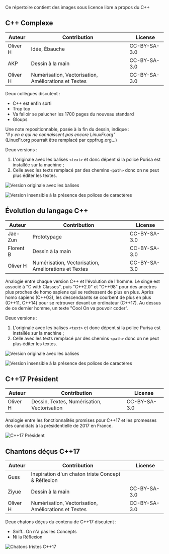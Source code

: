 Ce répertoire contient des images sous licence libre a propos du C++

C++ Complexe
------------

Auteur    | Contribution                                         | License
----------|------------------------------------------------------|----------
Oliver H  | Idée, Ébauche                                        | CC-BY-SA-3.0
AKP       | Dessin à la main                                     | CC-BY-SA-3.0
Oliver H  | Numérisation, Vectorisation, Améliorations et Textes | CC-BY-SA-3.0

Deux collègues discutent :
    
- C++ est enfin sorti
- Trop top
- Va falloir se palucher les 1700 pages du nouveau standard
- Gloups

Une note repositionnable, posée à la fin du dessin, indique :  
_"Il y en a qui ne connaissent pas encore LinuxFr.org"_  
(LinuxFr.org pourrait être remplacé par cppfrug.org...)

Deux versions :

1. L'originale avec les balises `<text>` et donc dépent si la police Purisa est installée sur la machine ;
2. Celle avec les texts remplacé par des chemins `<path>` donc on ne peut plus éditer les textes.

![Version originale avec les balises <text>](http://cpp-frug.github.io/materials/images/Cpp-Complexe-Path.svg)

![Version insensible à la présence des polices de caractères](http://cpp-frug.github.io/materials/images/Cpp-Complexe-Path.svg)

Évolution du langage C++
------------------------

Auteur    | Contribution                                         | License
----------|------------------------------------------------------|----------
Jae-Zun   | Prototypage                                          | CC-BY-SA-3.0
Florent B | Dessin à la main                                     | CC-BY-SA-3.0
Oliver H  | Numérisation, Vectorisation, Améliorations et Textes | CC-BY-SA-3.0

Analogie entre chaque version C++ et l'évolution de l'homme.
Le singe est associé à "C with Classes", puis "C++2.0" et "C++98" 
pour des ancetres plus proches de homo sapiens qui se redressent de plus en plus.
Après homo sapiens (C++03), les descendaants se courbent de plus en plus (C++11, C++14)
pour se retrouver devant un ordinateur (C++17).
Au dessus de ce dernier homme, un texte "Cool  On va pouvoir coder".

Deux versions :

1. L'originale avec les balises `<text>` et donc dépent si la police Purisa est installée sur la machine ;
2. Celle avec les texts remplacé par des chemins `<path>` donc on ne peut plus éditer les textes.

![Version originale avec les balises <text>](http://cpp-frug.github.io/materials/images/Cpp-Evolution-Original.svg)

![Version insensible à la présence des polices de caractères](http://cpp-frug.github.io/materials/images/Cpp-Evolution-Path.svg)

C++17 Président
---------------

Auteur    | Contribution                                | License
----------|---------------------------------------------|----------
Oliver H  | Dessin, Textes, Numérisation, Vectorisation | CC-BY-SA-3.0

Analogie entre les fonctionnalités promises pour C++17
et les promesses des candidats à la présidentielle de 2017 en France.

![C++17 Président](http://cpp-frug.github.io/materials/images/Cpp-President-2017.svg)

Chantons déçus C++17
--------------------

Auteur    | Contribution                                         | License
----------|------------------------------------------------------|----------
Guss      | Inspiration d'un chaton triste Concept & Réflexion   | 
Ziyue     | Dessin à la main                                     | CC-BY-SA-3.0
Oliver H  | Numérisation, Vectorisation, Améliorations et Textes | CC-BY-SA-3.0

Deux chatons déçus du contenu de C++17 discutent :

- Sniff.. On n'a pas les Concepts
- Ni la Réflexion
 
![Chatons tristes C++17](http://cpp-frug.github.io/materials/images/chatons-tristes-Cpp17_Copyright-Ziyue-OliverH-2016_CC-BY-SA-3.jpg)

	
